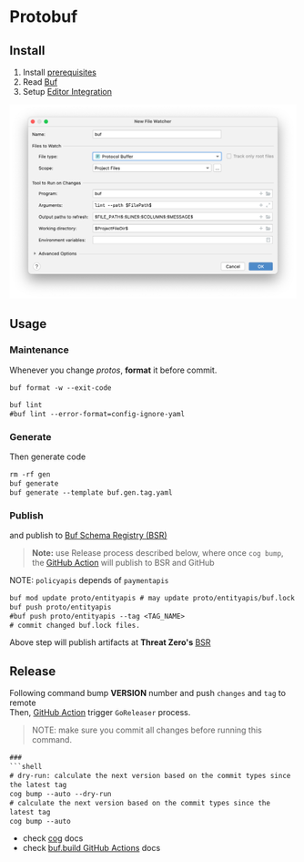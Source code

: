 # Protobuf


## Install

1. Install [prerequisites](docs/prerequisites.md)
2. Read [Buf](docs/buf.md)
3. Setup [Editor Integration](https://docs.buf.build/editor-integration)

![buf-goland.png](docs/images/goland-buf-watch.png)

## Usage

### Maintenance
Whenever you change _protos_, **format** it before commit.

```shell
buf format -w --exit-code
```

```shell
buf lint
#buf lint --error-format=config-ignore-yaml
```

### Generate
Then generate code

```shell
rm -rf gen
buf generate
buf generate --template buf.gen.tag.yaml
```

### Publish
and publish to [Buf Schema Registry (BSR)](https://buf.build/explore)

> **Note:** use Release process described below, where once `cog bump`, the [GitHub Action](.github/workflows/release.yml) will publish to BSR and GitHub

NOTE: `policyapis` depends of `paymentapis`

```shell
buf mod update proto/entityapis # may update proto/entityapis/buf.lock
buf push proto/entityapis
#buf push proto/entityapis --tag <TAG_NAME>
# commit changed buf.lock files.
```

Above step will publish artifacts at **Threat Zero's** [BSR](https://buf.build/threat-zero)

## Release

Following command bump **VERSION** number and push `changes` and `tag` to remote<br/>
Then, [GitHub Action](.github/workflows/release.yml) trigger `GoReleaser` process.

> NOTE: make sure you commit all changes before running this command.

```shell
### 
```shell
# dry-run: calculate the next version based on the commit types since the latest tag
cog bump --auto --dry-run 
# calculate the next version based on the commit types since the latest tag
cog bump --auto
```

* check [cog](https://docs.cocogitto.io/guide/#automatic-versioning) docs
* check [buf.build GitHub Actions](https://docs.buf.build/ci-cd/github-actions) docs
